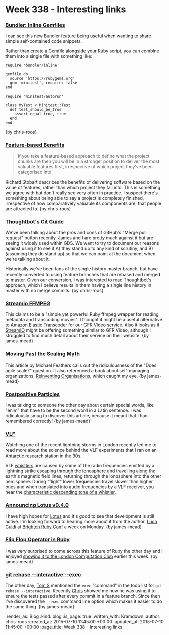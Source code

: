 Week 338 - Interesting links
============================

### [Bundler: Inline Gemfiles](http://bundler.io/whats_new.html#inline)

I can see this new Bundler feature being useful when wanting to share simple self-contained code snippets.

Rather than create a Gemfile alongside your Ruby script, you can combine them into a single file with something like:

    require 'bundler/inline'

    gemfile do
      source 'https://rubygems.org'
      gem 'minitest', require: false
    end

    require 'minitest/autorun'

    class MyTest < Minitest::Test
      def test_should_be_true
        assert_equal true, true
      end
    end

{by chris-roos}


### [Feature-based Benefits](http://www.unboxedconsulting.com/blog/feature-based-benefits)

> If you take a feature-based approach to define what the project chunks are then you will be in a stronger position to deliver the most valuable features first, irrespective of which project they’ve been categorised into.

Richard Stobart describes the benefits of delivering software based on the value of features, rather than which project they fall into. This is something we agree with but don't really see very often in practice. I suspect there's something about being able to say a project is completely finished, irrespective of how comparatively valuable its components are, that people are attracted to. {by chris-roos}


### [Thoughtbot's Git Guide](https://github.com/thoughtbot/guides/blob/master/protocol/git/README.md#merge)

We've been talking about the pros and cons of GitHub's "Merge pull request" button recently. James and I are pretty much against it but are seeing it widely used within GDS. We want to try to document our reasons against using it to see if A) they stand up to any kind of scrutiny, and B) (assuming they do stand up) so that we can point at the document when we're talking about it.

Historically we've been fans of the single history master branch, but have recently converted to using feature branches that are rebased and merged to master. Given our conversion, I was interested to read Thoughtbot's approach, which I believe results in them having a single line history in master with no merge commits. {by chris-roos}


### [Streamio FFMPEG](https://github.com/streamio/streamio-ffmpeg)

This claims to be a "simple yet powerful Ruby ffmpeg wrapper for reading metadata and transcoding movies". I thought it might be a useful alternative to [Amazon Elastic Transcoder](http://aws.amazon.com/elastictranscoder/) for our [GFR Video](https://video.gofreerange.com) service. Also it looks as if [StreamIO](https://streamio.com/) might be offering something similar to GFR Video, although I struggled to find much detail about their service on their website. {by james-mead}


### [Moving Past the Scaling Myth](https://michaelfeathers.silvrback.com/the-myth-of-scaling)

This article by Michael Feathers calls out the ridiculousness of the "Does agile scale?" question. It also referenced a book about self-managing organizations, [Reinventing Organisations](http://jarche.com/2014/05/reinventing-organizations-review/), which caught my eye. {by james-mead}


### [Postpositive Particles](http://tutor.bestlatin.net/grammar/postpositives.htm)

I was talking to someone the other day about certain special words, like "enim" that have to be the second word in a Latin sentence. I was ridiculously smug to discover this article, because it meant that I had remembered correctly! {by james-mead}


### [VLF](https://en.wikipedia.org/wiki/Very_low_frequency)

Watching one of the recent lightning storms in London recently led me to read more about the science behind the VLF experiments that I ran on an [Antarctic research station](http://antarctica.ac.uk/about_bas/our_history/stations_and_refuges/faraday.php) in the 90s. 

VLF [whistlers](https://en.wikipedia.org/wiki/Whistler_\(radio\)) are caused by some of the radio frequencies emitted by a lightning strike escaping through the ionosphere and travelling along the earth's magnetic field lines, returning through the ionosphere into the other hemisphere. During "flight" lower frequencies travel slower than higher ones and when translated into audio frequencies by a VLF receiver, you hear the [characteristic descending tone of a whistler](https://www.youtube.com/watch?v=FeuI8AJMIxU).


### [Announcing Lotus v0.4.0](http://lotusrb.org/blog/2015/06/23/announcing-lotus-040.html)

I have high hopes for [Lotus](http://lotusrb.org/) and it's good to see that development is still active. I'm looking forward to hearing more about it from the author, [Luca Guidi](http://lucaguidi.com/) at [Brighton Ruby Conf](http://brightonruby.com/) a week on Monday. {by james-mead}


### [Flip Flop Operator in Ruby](http://nithinbekal.com/posts/ruby-flip-flop/)

I was very surprised to come across this feature of Ruby the other day and I enjoyed [showing it to the London Computation Club](https://github.com/computationclub/computationclub.github.io/wiki/Elements-of-Computing-Systems-Chapter-11c#asides) earlier this week. {by james-mead}


### [git rebase --interactive --exec](http://git-scm.com/docs/git-rebase#_interactive_mode)

The other day, [Tom S](http://codon.com/) mentioned the `exec` "command" in the todo list for `git rebase --interactive`. Recently [Chris](/chris-roos) showed me how he was using it to ensure the tests passed after every commit in a feature branch. Since then I've discovered the `--exec` command line option which makes it easier to do the same thing. {by james-mead}


:render_as: Blog
:kind: blog
:is_page: true
:written_with: Kramdown
:author: chris-roos
:created_at: 2015-07-10 11:45:00 +00:00
:updated_at: 2015-07-10 11:45:00 +00:00
:page_title: Week 338 - Interesting links
